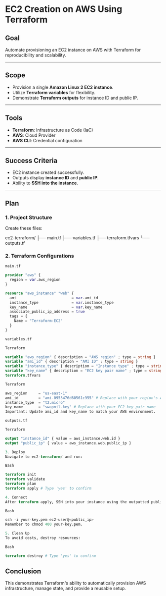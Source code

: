# EC2 Creation on AWS Using Terraform 

## Goal

Automate provisioning an EC2 instance on AWS with Terraform for reproducibility and scalability.

---

## Scope

* Provision a single **Amazon Linux 2 EC2 instance**.
* Utilize **Terraform variables** for flexibility.
* Demonstrate **Terraform outputs** for instance ID and public IP.

---

## Tools

* **Terraform**: Infrastructure as Code (IaC)
* **AWS**: Cloud Provider
* **AWS CLI**: Credential configuration

---

## Success Criteria

* EC2 instance created successfully.
* Outputs display **instance ID** and **public IP**.
* Ability to **SSH into the instance**.

---

## Plan

### 1. Project Structure

Create these files:

ec2-terraform/
├── main.tf
├── variables.tf
├── terraform.tfvars
└── outputs.tf


### 2. Terraform Configurations

```terraform
main.tf

provider "aws" {
  region = var.aws_region
}

resource "aws_instance" "web" {
  ami                         = var.ami_id
  instance_type               = var.instance_type
  key_name                    = var.key_name
  associate_public_ip_address = true
  tags = {
    Name = "Terraform-EC2"
  }
}

variables.tf

Terraform

variable "aws_region" { description = "AWS region" ; type = string }
variable "ami_id" { description = "AMI ID" ; type = string }
variable "instance_type" { description = "Instance type" ; type = string ; default = "t2.micro" }
variable "key_name" { description = "EC2 key pair name" ; type = string }
terraform.tfvars

Terraform

aws_region     = "us-east-1"
ami_id         = "ami-0953476d60561c955" # Replace with your region's Amazon Linux 2 AMI
instance_type  = "t2.micro"
key_name       = "swapnil-key" # Replace with your EC2 key pair name
Important: Update ami_id and key_name to match your AWS environment.

outputs.tf

Terraform

output "instance_id" { value = aws_instance.web.id }
output "public_ip" { value = aws_instance.web.public_ip }

3. Deploy
Navigate to ec2-terraform/ and run:

Bash

terraform init
terraform validate
terraform plan
terraform apply # Type 'yes' to confirm

4. Connect
After terraform apply, SSH into your instance using the outputted public IP:

Bash

ssh -i your-key.pem ec2-user@<public_ip>
Remember to chmod 400 your-key.pem.

5. Clean Up
To avoid costs, destroy resources:

Bash

terraform destroy # Type 'yes' to confirm
```

## Conclusion
This demonstrates Terraform's ability to automatically provision AWS infrastructure, manage state, and provide a reusable setup.
